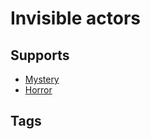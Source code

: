 # Invisible actors

## Supports

* [Mystery](../requirements/mystery.md)
* [Horror](../requirements/horror.md)

## Tags

